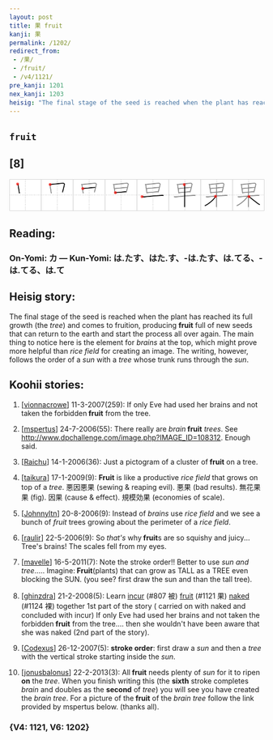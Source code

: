 ```yaml
---
layout: post
title: 果 fruit
kanji: 果
permalink: /1202/
redirect_from:
 - /果/
 - /fruit/
 - /v4/1121/
pre_kanji: 1201
nex_kanji: 1203
heisig: "The final stage of the seed is reached when the plant has reached its full growth (the <i>tree</i>) and comes to fruition, producing <b>fruit</b> full of new seeds that can return to the earth and start the process all over again. The main thing to notice here is the element for <i>brains</i> at the top, which might prove more helpful than <i>rice field</i> for creating an image. The writing, however, follows the order of a <i>sun</i> with a <i>tree</i> whose trunk runs through the <i>sun</i>."
---
```


## `fruit`

## [8]

<div class="stroke"><img src="../images/E69E9C.png" /></div>

## Reading:

### On-Yomi: カ &mdash; Kun-Yomi: は.たす、はた.す、-は.たす、は.てる、-は.てる、は.て

## Heisig story:

The final stage of the seed is reached when the plant has reached its full growth (the <i>tree</i>) and comes to fruition, producing <b>fruit</b> full of new seeds that can return to the earth and start the process all over again. The main thing to notice here is the element for <i>brains</i> at the top, which might prove more helpful than <i>rice field</i> for creating an image. The writing, however, follows the order of a <i>sun</i> with a <i>tree</i> whose trunk runs through the <i>sun</i>.

## Koohii stories:

1) [<a href="http://kanji.koohii.com/profile/vionnacrowe">vionnacrowe</a>] 11-3-2007(259): If only Eve had used her brains and not taken the forbidden<strong> fruit</strong> from the tree.

2) [<a href="http://kanji.koohii.com/profile/mspertus">mspertus</a>] 24-7-2006(55): There really are <em>brain</em><strong> fruit</strong> <em>trees</em>. See <a href="http://www.dpchallenge.com/image.php?IMAGE_ID=108312">http://www.dpchallenge.com/image.php?IMAGE_ID=108312</a>. Enough said.

3) [<a href="http://kanji.koohii.com/profile/Raichu">Raichu</a>] 14-1-2006(36): Just a pictogram of a cluster of<strong> fruit</strong> on a tree.

4) [<a href="http://kanji.koohii.com/profile/taikura">taikura</a>] 17-1-2009(9): <strong>Fruit</strong> is like a productive <em>rice field</em> that grows on top of a <em>tree</em>. 悪因悪果 (sewing &amp; reaping evil). 悪果 (bad results). 無花果果 (fig). 因果 (cause &amp; effect). 規模効果 (economies of scale).

5) [<a href="http://kanji.koohii.com/profile/Johnnyltn">Johnnyltn</a>] 20-8-2006(9): Instead of <em>brains</em> use <em>rice field</em> and we see a bunch of <em>fruit</em> trees growing about the perimeter of a <em>rice field</em>.

6) [<a href="http://kanji.koohii.com/profile/raulir">raulir</a>] 22-5-2006(9): So <em>that&#039;s</em> why<strong> fruit</strong>s are so squishy and juicy... Tree&#039;s brains! The scales fell from my eyes.

7) [<a href="http://kanji.koohii.com/profile/mavelle">mavelle</a>] 16-5-2011(7): Note the stroke order!! Better to use <em>sun and tree</em>..... Imagine:<strong> Fruit</strong>(plants) that can grow as TALL as a TREE even blocking the SUN. (you see? first draw the sun and than the tall tree).

8) [<a href="http://kanji.koohii.com/profile/ghinzdra">ghinzdra</a>] 21-2-2008(5): Learn <a href="../v4/807">incur</a> (#807 被) <a href="../v4/1121">fruit</a> (#1121 果) <a href="../v4/1124">naked</a> (#1124 裸) together 1st part of the story ( carried on with naked and concluded with incur) If only Eve had used her brains and not taken the forbidden<strong> fruit</strong> from the tree.... then she wouldn&#039;t have been aware that she was naked (2nd part of the story).

9) [<a href="http://kanji.koohii.com/profile/Codexus">Codexus</a>] 26-12-2007(5): <strong>stroke order</strong>: first draw a <em>sun</em> and then a <em>tree</em> with the vertical stroke starting inside the <em>sun</em>.

10) [<a href="http://kanji.koohii.com/profile/jonusbalonus">jonusbalonus</a>] 22-2-2013(3): All<strong> fruit</strong> needs plenty of <em>sun</em> for it to ripen <strong>on</strong> the <em>tree</em>. When you finish writing this (the <strong>sixth</strong> stroke completes <em>brain</em> and doubles as the <strong>second</strong> of <em>tree</em>) you will see you have created the <em>brain tree</em>. For a picture of the<strong> fruit</strong> of the <em>brain tree</em> follow the link provided by mspertus below. (thanks all).

### {V4: 1121, V6: 1202}
